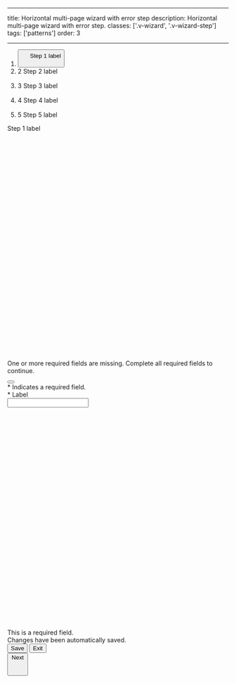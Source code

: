 <!--
 *              © 2025 Visa
 *
 * Licensed under the Apache License, Version 2.0 (the "License");
 * you may not use this file except in compliance with the License.
 * You may obtain a copy of the License at
 *
 *         http://www.apache.org/licenses/LICENSE-2.0
 *
 * Unless required by applicable law or agreed to in writing, software
 * distributed under the License is distributed on an "AS IS" BASIS,
 * WITHOUT WARRANTIES OR CONDITIONS OF ANY KIND, either express or implied.
 * See the License for the specific language governing permissions and
 * limitations under the License.
 *
 -->

---

title: Horizontal multi-page wizard with error step
description: Horizontal multi-page wizard with error step.
classes: ['.v-wizard', '.v-wizard-step']
tags: ['patterns']
order: 3

---

<div class="v-flex v-flex-col v-gap-40 v-align-items-center">
  <nav aria-label="Horizontal multi-page wizard with error step" class="v-flex v-justify-content-center" style="inline-size: 100%">
    <ol class="v-wizard v-justify-content-center">
      <li class="v-wizard-step">
        <button class="v-button v-button-tertiary v-typography-label-large-active v-typography-color-default" aria-label="Error Step 1 of 5">
        <div class="v-flex v-gap-8">
            <span class="v-badge v-badge-icon v-badge-critical">
              <svg class="v-icon v-icon-tiny" aria-label="error" height="16" viewbox="0 0 16 16" width="16">
                <use href="#visa-error-alt-tiny">
                </use>
              </svg>
            </span>
            <span>Step 1 label</span>
          </div>
          <svg class="v-icon v-icon-tiny" height="16" viewbox="0 0 16 16" width="16">
            <use href="#visa-chevron-right-tiny">
            </use>
          </svg>
        </button>
      </li>
      <li class="v-wizard-step" aria-label="Step 2 of 5" aria-label="Step 2 of 5">
        <div class="v-flex v-gap-8">
          <span class="v-badge v-badge-icon v-badge-clear v-badge-subtle">
            2
          </span>
          <span>Step 2 label</span>
        </div>
        <svg class="v-icon v-icon-tiny" height="16" viewbox="0 0 16 16" width="16">
          <use href="#visa-chevron-right-tiny">
          </use>
        </svg>
      </li>
      <li class="v-wizard-step" aria-label="Step 3 of 5">
        <div class="v-flex v-gap-8">
          <span class="v-badge v-badge-icon v-badge-clear v-badge-subtle">
            3
          </span>
          <span>Step 3 label</span>
        </div>
        <svg class="v-icon v-icon-tiny" height="16" viewbox="0 0 16 16" width="16">
          <use href="#visa-chevron-right-tiny">
          </use>
        </svg>
      </li>
      <li class="v-wizard-step" aria-label="Step 4 of 5">
        <div class="v-flex v-gap-8">
          <span class="v-badge v-badge-icon v-badge-clear v-badge-subtle">
            4
          </span>
          <span>Step 4 label</span>
        </div>
        <svg class="v-icon v-icon-tiny" height="16" viewbox="0 0 16 16" width="16">
          <use href="#visa-chevron-right-tiny">
          </use>
        </svg>
      </li>
      <li class="v-wizard-step" aria-label="Step 5 of 5">
        <div class="v-flex v-gap-8">
          <span class="v-badge v-badge-icon v-badge-clear v-badge-subtle">
            5
          </span>
          <span>Step 5 label</span>
        </div>
      </li>
    </ol>
  </nav>
  <div style="max-inline-size: 603px; inline-size: 100%">
    <div class="v-content-card v-flex v-flex-col v-gap-24 v-p-48" style="box-shadow: none">
      <div class="v-flex v-flex-col v-gap-16">
        <span class="v-typography-headline-2">Step 1 label</span>
        <div class="v-message v-message-error v-section">
          <svg aria-hidden="false" aria-label="Error" class="v-icon v-icon-visa v-icon-low v-message-icon" focusable="false" viewbox="0 0 24 24">
            <use href="#visa-error-low">
            </use>
          </svg>
          <div class="v-message-content v-pl-2 v-pb-2">
            <p>
              One or more required fields are missing. Complete all required fields to continue.
            </p>
          </div>
          <button aria-label="close" class="v-button v-button-icon v-button-tertiary v-button-small v-button-subtle -v-mt-8 -v-mr-8 v-ml-14 v-p-7" type="button">
            <svg aria-hidden="true" class="v-icon v-icon-visa v-icon-tiny" focusable="false" viewbox="0 0 16 16">
              <use href="#visa-close-tiny">
              </use>
            </svg>
          </button>
        </div>
        <span class="v-typography-body-1">* Indicates a required field.</span>
      </div>
      <div class="v-flex v-flex-col v-gap-4">
        <label class="v-label" for="input-test-horizontal-error">
          * Label
        </label>
        <div class="v-input-container v-surface v-flex-row">
          <input aria-describedby="input-message-test-horizontal-error" aria-invalid="true" class="v-input" id="input-test-horizontal-error" name="text-input-horizontal-error" type="text"/>
        </div>
        <span class="v-input-message" id="input-message-test-horizontal-error">
          <svg aria-hidden="true" class="v-icon v-icon-visa v-icon-tiny" focusable="false" viewbox="0 0 16 16">
            <use href="#visa-error-tiny">
            </use>
          </svg>
          This is a required field.
        </span>
      </div>
    </div>
    <div class="v-mt-10 v-typography-body-3">Changes have been automatically saved.</div>
      <div class="v-flex v-flex-row v-justify-content-between v-mt-40 v-gap-10 v-flex-wrap">
        <div class="v-flex v-flex-row v-gap-16">
          <button class="v-button v-button-secondary" type="button">
            Save
          </button>
          <button class="v-button v-button-tertiary" type="button">
            Exit
          </button>
        </div>
        <button class="v-button v-icon-two-color" type="button">
          Next
          <svg aria-hidden="true" class="v-icon v-icon-visa v-icon-tiny" focusable="false" viewbox="0 0 16 16">
            <use href="#visa-arrow-forward-tiny">
            </use>
          </svg>
        </button>
      </div>
    </div>
  </div>
</div>
